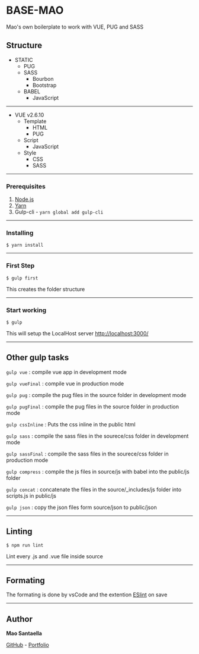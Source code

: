 # BASE-MAO

Mao's own boilerplate to work with VUE, PUG and SASS 

## Structure

* STATIC
	* PUG
	* SASS
		* Bourbon 
		* Bootstrap
	* BABEL
		* JavaScript
___

* VUE v2.6.10
	* Template
		* HTML
		* PUG
	* Script
		* JavaScript
	* Style
		* CSS
		* SASS
___

### Prerequisites

1. [Node.js](https://nodejs.org/es/) 
2. [Yarn](https://yarnpkg.com/en/docs/install#windows-stable)
3. Gulp-cli - ``yarn global add gulp-cli``
___

### Installing

```
$ yarn install
```
___

### First Step

```
$ gulp first
```
This creates the folder structure
___

### Start working

```
$ gulp
```
This will setup the LocalHost server [http://localhost:3000/](http://localhost:3000/)
___

## Other gulp tasks

``gulp vue`` : compile vue app in development mode

``gulp vueFinal`` : compile vue in production mode

``gulp pug`` : compile the pug files in the source folder in development mode

``gulp pugFinal`` : compile the pug files in the source folder in production mode

``gulp cssInline`` : Puts the css inline in the public html

``gulp sass`` : compile the sass files in the sourece/css folder in development mode

``gulp sassFinal`` : compile the sass files in the sourece/css folder in production mode

``gulp compress`` : compile the js files in source/js with babel into the public/js folder

``gulp concat`` : concatenate the files in the source/_includes/js folder into scripts.js in public/js 

``gulp json`` : copy the json files form source/json to public/json

___
## Linting

```
$ npm run lint
```
Lint every .js and .vue file inside source

___

## Formating

The formating is done by vsCode and the extention [ESlint](https://marketplace.visualstudio.com/items?itemName=dbaeumer.vscode-eslint) on save

___ 

## Author

**Mao Santaella**

[GitHub](https://github.com/maoma87) - [Portfolio](https://mauriciosantaella.ninja)